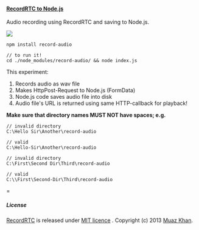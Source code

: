 #### [RecordRTC to Node.js](https://github.com/muaz-khan/WebRTC-Experiment/tree/master/RecordRTC/RecordRTC-to-Nodejs)

Audio recording using RecordRTC and saving to Node.js.

<a href="https://nodei.co/npm/record-audio/">
    <img src="https://nodei.co/npm/record-audio.png">
</a>

```
npm install record-audio

// to run it!
cd ./node_modules/record-audio/ && node index.js
```

This experiment:

1. Records audio as wav file
2. Makes HttpPost-Request to Node.js (FormData)
3. Node.js code saves audio file into disk
4. Audio file's URL is returned using same HTTP-callback for playback!

**Make sure that directory names MUST NOT have spaces; e.g.**

```
// invalid directory
C:\Hello Sir\Another\record-audio

// valid
C:\Hello-Sir\Another\record-audio

// invalid directory
C:\First\Second Dir\Third\record-audio

// valid
C:\\First\Second-Dir\Third\record-audio
```

=

##### License

[RecordRTC](https://github.com/muaz-khan/WebRTC-Experiment/tree/master/RecordRTC) is released under [MIT licence](https://www.webrtc-experiment.com/licence/) . Copyright (c) 2013 [Muaz Khan](https://plus.google.com/+MuazKhan).
